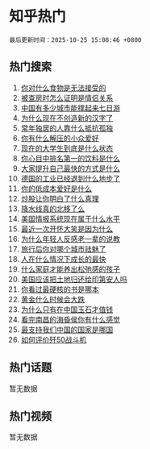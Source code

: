 # 知乎热门

`最后更新时间：2025-10-25 15:08:46 +0800`

## 热门搜索

1. [你对什么食物是无法接受的](https://www.zhihu.com/search?q=%E4%BD%A0%E5%AF%B9%E4%BB%80%E4%B9%88%E9%A3%9F%E7%89%A9%E6%98%AF%E6%97%A0%E6%B3%95%E6%8E%A5%E5%8F%97%E7%9A%84)
1. [被查房时怎么证明是情侣关系](https://www.zhihu.com/search?q=%E8%A2%AB%E6%9F%A5%E6%88%BF%E6%97%B6%E6%80%8E%E4%B9%88%E8%AF%81%E6%98%8E%E6%98%AF%E6%83%85%E4%BE%A3%E5%85%B3%E7%B3%BB)
1. [中国有多少城市能撑起来七日游](https://www.zhihu.com/search?q=%E4%B8%AD%E5%9B%BD%E6%9C%89%E5%A4%9A%E5%B0%91%E5%9F%8E%E5%B8%82%E8%83%BD%E6%92%91%E8%B5%B7%E6%9D%A5%E4%B8%83%E6%97%A5%E6%B8%B8)
1. [为什么现在不创造新的汉字了](https://www.zhihu.com/search?q=%E4%B8%BA%E4%BB%80%E4%B9%88%E7%8E%B0%E5%9C%A8%E4%B8%8D%E5%88%9B%E9%80%A0%E6%96%B0%E7%9A%84%E6%B1%89%E5%AD%97%E4%BA%86)
1. [常年独居的人靠什么抵抗孤独](https://www.zhihu.com/search?q=%E5%B8%B8%E5%B9%B4%E7%8B%AC%E5%B1%85%E7%9A%84%E4%BA%BA%E9%9D%A0%E4%BB%80%E4%B9%88%E6%8A%B5%E6%8A%97%E5%AD%A4%E7%8B%AC)
1. [你有什么解压的小众爱好](https://www.zhihu.com/search?q=%E4%BD%A0%E6%9C%89%E4%BB%80%E4%B9%88%E8%A7%A3%E5%8E%8B%E7%9A%84%E5%B0%8F%E4%BC%97%E7%88%B1%E5%A5%BD)
1. [现在的大学生到底是什么状态](https://www.zhihu.com/search?q=%E7%8E%B0%E5%9C%A8%E7%9A%84%E5%A4%A7%E5%AD%A6%E7%94%9F%E5%88%B0%E5%BA%95%E6%98%AF%E4%BB%80%E4%B9%88%E7%8A%B6%E6%80%81)
1. [你心目中排名第一的饮料是什么](https://www.zhihu.com/search?q=%E4%BD%A0%E5%BF%83%E7%9B%AE%E4%B8%AD%E6%8E%92%E5%90%8D%E7%AC%AC%E4%B8%80%E7%9A%84%E9%A5%AE%E6%96%99%E6%98%AF%E4%BB%80%E4%B9%88)
1. [大家提升自己最快的方式是什么](https://www.zhihu.com/search?q=%E5%A4%A7%E5%AE%B6%E6%8F%90%E5%8D%87%E8%87%AA%E5%B7%B1%E6%9C%80%E5%BF%AB%E7%9A%84%E6%96%B9%E5%BC%8F%E6%98%AF%E4%BB%80%E4%B9%88)
1. [德国的工业已经退到什么地步了](https://www.zhihu.com/search?q=%E5%BE%B7%E5%9B%BD%E7%9A%84%E5%B7%A5%E4%B8%9A%E5%B7%B2%E7%BB%8F%E9%80%80%E5%88%B0%E4%BB%80%E4%B9%88%E5%9C%B0%E6%AD%A5%E4%BA%86)
1. [你的低成本爱好是什么](https://www.zhihu.com/search?q=%E4%BD%A0%E7%9A%84%E4%BD%8E%E6%88%90%E6%9C%AC%E7%88%B1%E5%A5%BD%E6%98%AF%E4%BB%80%E4%B9%88)
1. [炒股让你明白了什么真理](https://www.zhihu.com/search?q=%E7%82%92%E8%82%A1%E8%AE%A9%E4%BD%A0%E6%98%8E%E7%99%BD%E4%BA%86%E4%BB%80%E4%B9%88%E7%9C%9F%E7%90%86)
1. [降水线真的北移了么](https://www.zhihu.com/search?q=%E9%99%8D%E6%B0%B4%E7%BA%BF%E7%9C%9F%E7%9A%84%E5%8C%97%E7%A7%BB%E4%BA%86%E4%B9%88)
1. [美国情报系统现在属于什么水平](https://www.zhihu.com/search?q=%E7%BE%8E%E5%9B%BD%E6%83%85%E6%8A%A5%E7%B3%BB%E7%BB%9F%E7%8E%B0%E5%9C%A8%E5%B1%9E%E4%BA%8E%E4%BB%80%E4%B9%88%E6%B0%B4%E5%B9%B3)
1. [最近一次开怀大笑是因为什么](https://www.zhihu.com/search?q=%E6%9C%80%E8%BF%91%E4%B8%80%E6%AC%A1%E5%BC%80%E6%80%80%E5%A4%A7%E7%AC%91%E6%98%AF%E5%9B%A0%E4%B8%BA%E4%BB%80%E4%B9%88)
1. [为什么年轻人反感老一辈的说教](https://www.zhihu.com/search?q=%E4%B8%BA%E4%BB%80%E4%B9%88%E5%B9%B4%E8%BD%BB%E4%BA%BA%E5%8F%8D%E6%84%9F%E8%80%81%E4%B8%80%E8%BE%88%E7%9A%84%E8%AF%B4%E6%95%99)
1. [旅行后你对哪个城市祛魅了](https://www.zhihu.com/search?q=%E6%97%85%E8%A1%8C%E5%90%8E%E4%BD%A0%E5%AF%B9%E5%93%AA%E4%B8%AA%E5%9F%8E%E5%B8%82%E7%A5%9B%E9%AD%85%E4%BA%86)
1. [人在什么情况下成长的最快](https://www.zhihu.com/search?q=%E4%BA%BA%E5%9C%A8%E4%BB%80%E4%B9%88%E6%83%85%E5%86%B5%E4%B8%8B%E6%88%90%E9%95%BF%E7%9A%84%E6%9C%80%E5%BF%AB)
1. [什么家庭才能养出松弛感的孩子](https://www.zhihu.com/search?q=%E4%BB%80%E4%B9%88%E5%AE%B6%E5%BA%AD%E6%89%8D%E8%83%BD%E5%85%BB%E5%87%BA%E6%9D%BE%E5%BC%9B%E6%84%9F%E7%9A%84%E5%AD%A9%E5%AD%90)
1. [美国应该把土地归还给印第安人吗](https://www.zhihu.com/search?q=%E7%BE%8E%E5%9B%BD%E5%BA%94%E8%AF%A5%E6%8A%8A%E5%9C%9F%E5%9C%B0%E5%BD%92%E8%BF%98%E7%BB%99%E5%8D%B0%E7%AC%AC%E5%AE%89%E4%BA%BA%E5%90%97)
1. [你看过最硬核的书是哪本](https://www.zhihu.com/search?q=%E4%BD%A0%E7%9C%8B%E8%BF%87%E6%9C%80%E7%A1%AC%E6%A0%B8%E7%9A%84%E4%B9%A6%E6%98%AF%E5%93%AA%E6%9C%AC)
1. [黄金什么时候会大跌](https://www.zhihu.com/search?q=%E9%BB%84%E9%87%91%E4%BB%80%E4%B9%88%E6%97%B6%E5%80%99%E4%BC%9A%E5%A4%A7%E8%B7%8C)
1. [为什么只有在中国玉石才值钱](https://www.zhihu.com/search?q=%E4%B8%BA%E4%BB%80%E4%B9%88%E5%8F%AA%E6%9C%89%E5%9C%A8%E4%B8%AD%E5%9B%BD%E7%8E%89%E7%9F%B3%E6%89%8D%E5%80%BC%E9%92%B1)
1. [看完南昌的海昏侯你有什么感觉](https://www.zhihu.com/search?q=%E7%9C%8B%E5%AE%8C%E5%8D%97%E6%98%8C%E7%9A%84%E6%B5%B7%E6%98%8F%E4%BE%AF%E4%BD%A0%E6%9C%89%E4%BB%80%E4%B9%88%E6%84%9F%E8%A7%89)
1. [最支持我们中国的国家是哪国](https://www.zhihu.com/search?q=%E6%9C%80%E6%94%AF%E6%8C%81%E6%88%91%E4%BB%AC%E4%B8%AD%E5%9B%BD%E7%9A%84%E5%9B%BD%E5%AE%B6%E6%98%AF%E5%93%AA%E5%9B%BD)
1. [如何评价歼50战斗机](https://www.zhihu.com/search?q=%E5%A6%82%E4%BD%95%E8%AF%84%E4%BB%B7%E6%AD%BC50%E6%88%98%E6%96%97%E6%9C%BA)

## 热门话题

暂无数据

## 热门视频

暂无数据